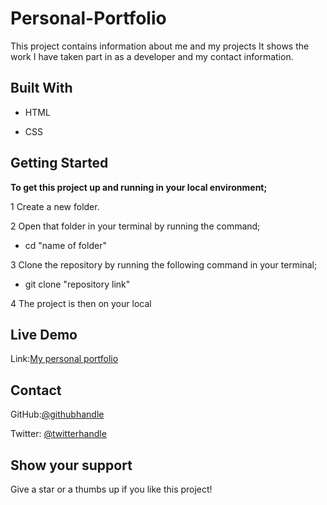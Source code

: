 # Personal-Portfolio

This project contains information about me and my projects It shows the work I have taken part in as a developer and my contact information.

## Built With

* HTML

* CSS

## Getting Started

**To get this project up and running in your local environment;**

1 Create a new folder.

2 Open that folder in your terminal by running the command;

* cd "name of folder"

3 Clone the repository by running the following command in your terminal;

* git clone "repository link"

4 The project is then on your local

## Live Demo

Link:[My personal portfolio](https://kemigabocatherine.github.io/Personal---Portfolio/)

## Contact

GitHub:[@githubhandle](https://github.com/kemigabocatherine)

Twitter: [@twitterhandle](https://twitter.com/catherinek205)

## Show your support

Give a star or a thumbs up if you like this project!
